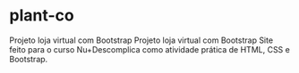 # plant-co
Projeto loja virtual com Bootstrap
Projeto loja virtual com Bootstrap Site feito para o curso Nu+Descomplica como atividade prática de HTML, CSS e Bootstrap.

